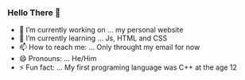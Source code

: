 ### Hello There 👋

- 🔭 I’m currently working on ... my personal website
- 🌱 I’m currently learning ... Js, HTML and CSS
- 📫 How to reach me: ... Only throught my email for now
- 😄 Pronouns: ... He/Him
- ⚡ Fun fact: ... My first programing language was C++ at the age 12
